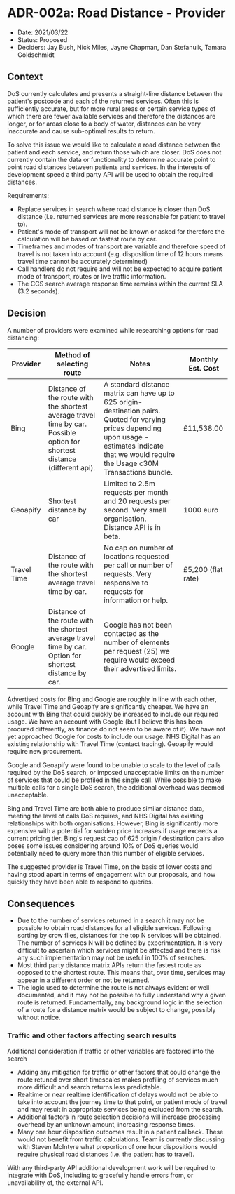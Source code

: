 # ADR-002a: Road Distance - Provider

* Date: 2021/03/22
* Status: Proposed
* Deciders: Jay Bush, Nick Miles, Jayne Chapman, Dan Stefanuik, Tamara Goldschmidt

## Context

DoS currently calculates and presents a straight-line distance between the patient's postcode and each of the returned services. Often this is sufficiently accurate, but for more rural areas or certain service types of which there are fewer available services and therefore the distances are longer, or for areas close to a body of water, distances can be very inaccurate and cause sub-optimal results to return.

To solve this issue we would like to calculate a road distance between the patient and each service, and return those which are closer. DoS does not currently contain the data or functionality to determine accurate point to point road distances between patients and services. In the interests of development speed a third party API will be used to obtain the required distances.

Requirements:

- Replace services in search where road distance is closer than DoS distance (i.e. returned services are more reasonable for patient to travel to).
- Patient's mode of transport will not be known or asked for therefore the calculation will be based on fastest route by car.
- Timeframes and modes of transport are variable and therefore speed of travel is not taken into account (e.g. disposition time of 12 hours means travel time cannot be accurately determined)
- Call handlers do not require and will not be expected to acquire patient mode of transport, routes or live traffic information.
- The CCS search average response time remains within the current SLA (3.2 seconds).

## Decision

A number of providers were examined while researching options for road distancing:

| Provider    | Method of selecting route                                                                                                  | Notes                                                                                                                                                                                                 | Monthly Est. Cost  |
| ----------- | -------------------------------------------------------------------------------------------------------------------------- | ----------------------------------------------------------------------------------------------------------------------------------------------------------------------------------------------------- | ------------------ |
| Bing        | Distance of the route with the shortest average travel time by car. Possible option for shortest distance (different api). | A standard distance matrix can have up to 625 origin-destination pairs. Quoted for varying prices depending upon usage - estimates indicate that we would require the Usage c30M Transactions bundle. | £11,538.00         |
| Geoapify    | Shortest distance by car                                                                                                   | Limited to 2.5m requests per month and 20 requests per second. Very small organisation. Distance API is in beta.                                                                                      | 1000 euro          |
| Travel Time | Distance of the route with the shortest average travel time by car.                                                        | No cap on number of locations requested per call or number of requests. Very responsive to requests for information or help.                                                                          | £5,200 (flat rate) |
| Google      | Distance of the route with the shortest average travel time by car. Option for shortest distance by car.                   | Google has not been contacted as the number of elements per request (25) we require would exceed their advertised limits.                                                                             |                    |

Advertised costs for Bing and Google are roughly in line with each other, while Travel Time and Geoapify are significantly cheaper. We have an account with Bing that could quickly be increased to include our required usage. We have an account with Google (but I believe this has been procured differently, as finance do not seem to be aware of it). We have not yet approached Google for costs to include our usage. NHS Digital has an existing relationship with Travel Time (contact tracing). Geoapify would require new procurement.

Google and Geoapify were found to be unable to scale to the level of calls required by the DoS search, or imposed unacceptable limits on the number of services that could be profiled in the single call. While possible to make multiple calls for a single DoS search, the additional overhead was deemed unacceptable.

Bing and Travel Time are both able to produce similar distance data, meeting the level of calls DoS requires, and NHS Digital has existing relationships with both organisations. However, Bing is significantly more expensive with a potential for sudden price increases if usage exceeds a current pricing tier. Bing's request cap of 625 origin / destination pairs also poses some issues considering around 10% of DoS queries would potentially need to query more than this number of eligible services.

The suggested provider is Travel Time, on the basis of lower costs and having stood apart in terms of engagement with our proposals, and how quickly they have been able to respond to queries.

## Consequences

- Due to the number of services returned in a search it may not be possible to obtain road distances for all eligible services. Following sorting by crow flies, distances for the top N services will be obtained. The number of services N will be defined by experimentation. It is very difficult to ascertain which services might be affected and there is risk any such implementation may not be useful in 100% of searches.
- Most third party distance matrix APIs return the fastest route as opposed to the shortest route. This means that, over time, services may appear in a different order or not be returned.
- The logic used to determine the route is not always evident or well documented, and it may not be possible to fully understand why a given route is returned. Fundamentally, any background logic in the selection of a route for a distance matrix would be subject to change, possibly without notice.

### Traffic and other factors affecting search results

Additional consideration if traffic or other variables are factored into the search

- Adding any mitigation for traffic or other factors that could change the route retuned over short timescales makes profiling of services much more difficult and search returns less predictable.
- Realtime or near realtime identification of delays would not be able to take into account the journey time to that point, or patient mode of travel and may result in appropriate services being excluded from the search.
- Additional factors in route selection decisions will increase processing overhead by an unknown amount, increasing response times.
- Many one hour disposition outcomes result in a patient callback. These would not benefit from traffic calculations. Team is currently discussing with Steven McIntyre what proportion of one hour dispositions would require physical road distances (i.e. the patient has to travel).

With any third-party API additional development work will be required to integrate with DoS, including to gracefully handle errors from, or unavailability of, the external API.
